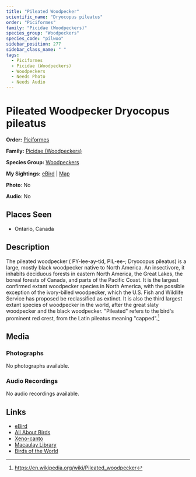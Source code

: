 ```yaml
---
title: "Pileated Woodpecker"
scientific_name: "Dryocopus pileatus"
order: "Piciformes"
family: "Picidae (Woodpeckers)"
species_group: "Woodpeckers"
species_code: "pilwoo"
sidebar_position: 277
sidebar_class_name: " "
tags: 
  - Piciformes
  - Picidae (Woodpeckers)
  - Woodpeckers
  - Needs Photo
  - Needs Audio
---
```


# Pileated Woodpecker <span className='sci_name'>Dryocopus pileatus</span>

**Order:** [Piciformes](/tags/piciformes)

**Family:** [Picidae (Woodpeckers)](/tags/picidae-woodpeckers)

**Species Group:** [Woodpeckers](/tags/woodpeckers)

**My Sightings:** [eBird](https://ebird.org/lifelist?r=world&time=life&spp=pilwoo) | [Map](/map?species_code=pilwoo)

**Photo**: No 

**Audio**: No

## Places Seen

* Ontario, Canada

## Description
The pileated woodpecker ( PY-lee-ay-tid, PIL-ee-; Dryocopus pileatus) is a large, mostly black woodpecker native to North America. An insectivore, it inhabits deciduous forests in eastern North America, the Great Lakes, the boreal forests of Canada, and parts of the Pacific Coast. It is the largest confirmed extant woodpecker species in North America, with the possible exception of the ivory-billed woodpecker, which the U.S. Fish and Wildlife Service has proposed be reclassified as extinct. It is also the third largest extant species of woodpecker in the world, after the great slaty woodpecker and the black woodpecker. "Pileated" refers to the bird's prominent red crest, from the Latin pileatus meaning "capped".[^1]

[^1]: https://en.wikipedia.org/wiki/Pileated_woodpecker

## Media
### Photographs
No photographs available.

### Audio Recordings
No audio recordings available.

## Links
* [eBird](https://ebird.org/species/pilwoo) 
* [All About Birds](https://www.allaboutbirds.org/guide/pilwoo) 
* [Xeno-canto](https://www.xeno-canto.org/species/dryocopus-pileatus) 
* [Macaulay Library](https://search.macaulaylibrary.org/catalog?taxonCode=pilwoo&sort=rating_rank_desc)
* [Birds of the World](https://birdsoftheworld.org/bow/species/pilwoo)
